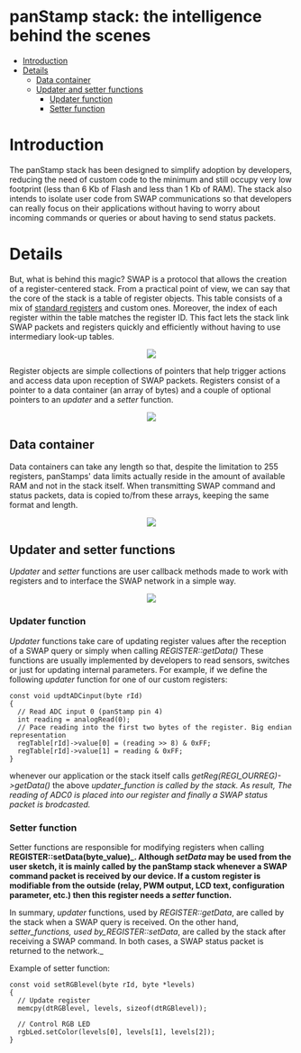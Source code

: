 # panStamp stack: the intelligence behind the scenes #

  * [Introduction](panstampstack#Introduction.md)
  * [Details](panstampstack#Details.md)
    * [Data container](panstampstack#Data_container.md)
    * [Updater and setter functions](panstampstack#Updater_and_seter_functions.md)
      * [Updater function](panstampstack#Updater_function.md)
      * [Setter function](panstampstack#Setter_function.md)

# Introduction #

The panStamp stack has been designed to simplify adoption by developers, reducing the need of custom code to the minimum and still occupy very low footprint (less than 6 Kb of Flash and less than 1 Kb of RAM). The stack also intends to isolate user code from SWAP communications so that developers can really focus on their applications without having to worry about incoming commands or queries or about having to send status packets.

# Details #

But, what is behind this magic? SWAP is a protocol that allows the creation of a register-centered stack. From a practical point of view, we can say that the core of the stack is a table of register objects. This table consists of a mix of [standard registers](SWAPregisters#Standard_registers.md) and custom ones. Moreover, the index of each register within the table matches the register ID. This fact lets the stack link SWAP packets and registers quickly and efficiently without having to use intermediary look-up tables.

<p align='center'>
<img src='https://lh5.googleusercontent.com/-9XBVAn3Uj6o/TwHmi7NovtI/AAAAAAAAAG8/8_VSykFhI2w/s615/registers.png' />
</p>

Register objects are simple collections of pointers that help trigger actions and access data upon reception of SWAP packets. Registers consist of a pointer to a data container (an array of bytes) and a couple of optional pointers to an _updater_ and a _setter_ function.

<p align='center'>
<img src='https://lh6.googleusercontent.com/-NLw1J4iwLn8/Tv8RGoDk1uI/AAAAAAAAAFU/1sPtTc0vqD8/s339/regpointers.png' />
</p>

## Data container ##

Data containers can take any length so that, despite the limitation to 255 registers, panStamps' data limits actually reside in the amount of available RAM and not in the stack itself. When transmitting SWAP command and status packets, data is copied to/from these arrays, keeping the same format and length.

<p align='center'>
<img src='https://lh5.googleusercontent.com/-TXXc-5cCiOA/Tv8V5UR0skI/AAAAAAAAAF8/gwFaGqXgr9w/s846/datacontainer_packet.png' />
</p>

## Updater and setter functions ##

_Updater_ and _setter_ functions are user callback methods made to work with registers and to interface the SWAP network in a simple way.

<p align='center'>
<img src='https://lh5.googleusercontent.com/-MD_M0RX6Ras/TwHiUwGEqkI/AAAAAAAAAGc/nzwbq5FWRds/s828/regpointers2.png' />
</p>

### Updater function ###

_Updater_ functions take care of updating register values after the reception of a SWAP query or simply when calling _REGISTER::getData()_ These functions are usually implemented by developers to read sensors, switches or just for updating internal parameters. For example, if we define the following _updater_ function for one of our custom registers:

```
const void updtADCinput(byte rId)
{
  // Read ADC input 0 (panStamp pin 4)
  int reading = analogRead(0);
  // Pace reading into the first two bytes of the register. Big endian representation
  regTable[rId]->value[0] = (reading >> 8) & 0xFF;
  regTable[rId]->value[1] = reading & 0xFF;
}
```

whenever our application or the stack itself calls _getReg(REGI\_OURREG)->getData()_ the above _updater\_function is called by the stack. As result, The reading of ADC0 is placed into our register and finally a SWAP status packet is brodcasted._


### Setter function ###

Setter functions are responsible for modifying registers when calling **REGISTER::setData(byte_value)_. Although _setData_ may be used from the user sketch, it is mainly called by the panStamp stack whenever a SWAP command packet is received by our device. If a custom register is modifiable from the outside (relay, PWM output, LCD text, configuration parameter, etc.) then this register needs a _setter_ function.**

In summary, _updater_ functions, used by _REGISTER::getData_, are called  by the stack when a SWAP query is received. On the other hand, _setter\_functions, used by_REGISTER::setData_, are called by the stack after receiving a SWAP command. In both cases, a SWAP status packet is returned to the network._

Example of setter function:

```
const void setRGBlevel(byte rId, byte *levels)
{
  // Update register
  memcpy(dtRGBlevel, levels, sizeof(dtRGBlevel));

  // Control RGB LED
  rgbLed.setColor(levels[0], levels[1], levels[2]);
}
```